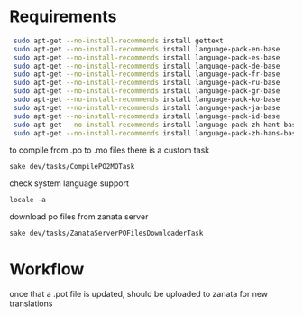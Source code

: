 # Requirements

````bash
 sudo apt-get --no-install-recommends install gettext
 sudo apt-get --no-install-recommends install language-pack-en-base
 sudo apt-get --no-install-recommends install language-pack-es-base
 sudo apt-get --no-install-recommends install language-pack-de-base
 sudo apt-get --no-install-recommends install language-pack-fr-base
 sudo apt-get --no-install-recommends install language-pack-ru-base
 sudo apt-get --no-install-recommends install language-pack-gr-base
 sudo apt-get --no-install-recommends install language-pack-ko-base
 sudo apt-get --no-install-recommends install language-pack-ja-base
 sudo apt-get --no-install-recommends install language-pack-id-base
 sudo apt-get --no-install-recommends install language-pack-zh-hant-base
 sudo apt-get --no-install-recommends install language-pack-zh-hans-base
````

to compile from .po to .mo files 
there is a custom task

````
sake dev/tasks/CompilePO2MOTask
````

check system language support 

```
locale -a
```


download po files from zanata server

```
sake dev/tasks/ZanataServerPOFilesDownloaderTask
```

# Workflow

once that a .pot file is updated, should be uploaded to zanata
for new translations
